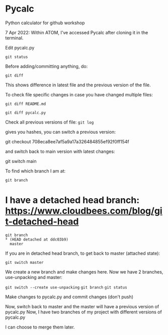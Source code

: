 # Pycalc
Python calculator for github workshop

7 Apr 2022: Within ATOM, I've accessed Pycalc after cloning it in the terminal.

Edit pycalc.py

`git status`

Before adding/committing anything, do:

`git diff`

This shows difference in latest file and the previous version of the file.

To check file specific changes in case you have changed multiple files:

`git diff README.md`

`git diff pycalc.py`

Check all previous versions of file:
`git log`

gives you hashes, you can switch a previous version:

git checkout 708eca8ee7af5a9a17a326484855ef92f0ff154f

and switch back to main version with latest changes:

git switch main

To find which branch I am at:

`git branch`

# I have a detached head branch: https://www.cloudbees.com/blog/git-detached-head
```
git branch
* (HEAD detached at ddc03b9)
  master
```

If you are in detached head branch, to get back to master (attached state):

`git switch master`

We create a new branch and make changes here. Now we have 2 branches, use-unpacking and master:

`git switch --create use-unpacking`
`git branch`
`git status`

Make changes to pycalc.py and commit changes (don't push)

Now, switch back to master and the master will have a previous version of pycalc.py
Now, I have two branches of my project with different versions of pycalc.py

I can choose to merge them later.
